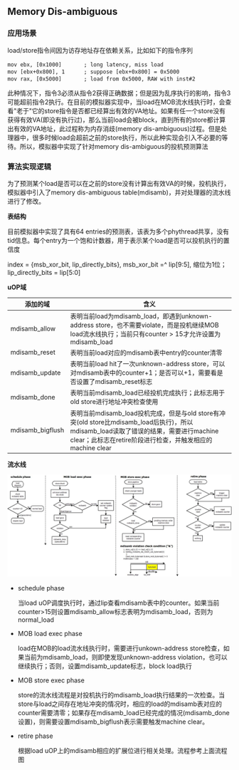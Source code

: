 ## Memory Dis-ambiguous

### 应用场景

load/store指令间因为访存地址存在依赖关系，比如如下的指令序列

```assembly
mov ebx, [0x1000]		; long latency, miss load
mov [ebx+0x800], 1		; suppose [ebx+0x800] = 0x5000
mov rax, [0x5000]		; load from 0x5000, RAW with inst#2
```

此种情况下，指令3必须从指令2获得正确数据；但是因为乱序执行的影响，指令3可能超前指令2执行。在目前的模拟器实现中，当load在MOB流水线执行时，会查看"老于"它的store指令是否都已经算出有效的VA地址。如果有任一个store没有获得有效VA(即没有执行过)，那么当前load会被block，直到所有的store都计算出有效的VA地址，此过程称为内存消歧(memory dis-ambiguous)过程。但是处理器中，很多时候load会超前之前的store执行，所以此种实现会引入不必要的等待。所以，模拟器中实现了针对memory dis-ambiguous的投机预测算法

### 算法实现逻辑

为了预测某个load是否可以在之前的store没有计算出有效VA的时候，投机执行，模拟器中引入了memory dis-ambiguous table(mdisamb)，并对处理器的流水线进行了修改。

**表结构**

目前模拟器中实现了具有64 entries的预测表，该表为多个phythread共享，没有tid信息。每个entry为一个饱和计数器，用于表示某个load是否可以投机执行的置信度

index = {msb_xor_bit, lip_directly_bits}, msb_xor_bit =\^ lip[9:5], 缩位为1位；lip_directly_bits = lip[5:0]

**uOP域**

| 添加的域         | 含义                                                         |
| ---------------- | ------------------------------------------------------------ |
| mdisamb_allow    | 表明当前load为mdisamb_load，即遇到unknown-address store，也不需要violate，而是投机继续MOB load流水线执行；当前只有counter > 15才允许设置为mdisamb_load |
| mdisamb_reset    | 表明当前load对应的mdisamb表中entry的counter清零              |
| mdisamb_update   | 表明当前load hit了一次unknown-address store，可以对mdisamb表中的counter+1；是否可以+1，需要看是否设置了mdisamb_reset标志 |
| mdisamb_done     | 表明当前mdisamb_load已经投机完成执行；此标志用于old store进行地址冲突检查使用 |
| mdisamb_bigflush | 表明当前mdisamb_load投机完成，但是与old store有冲突(old store比mdisamb_load后执行)，所以mdisamb_load读取了错误的结果，需要进行machine clear；此标志在retire阶段进行检查，并触发相应的machine clear |

**流水线**

![mdisamb](../spec/dia/mdisamb_flow.jpeg)

- schedule phase

  当load uOP调度执行时，通过lip查看mdisamb表中的counter。如果当前counter>15则设置mdisamb_allow标志表明为mdisamb_load，否则为normal_load

- MOB load exec phase

  load在MOB的load流水线执行时，需要进行unkown-address store检查，如果当前为mdisamb_load，则即使发现unknown-address violation，也可以继续执行；否则，设置mdisamb_update标志，block load执行

- MOB store exec phase

  store的流水线流程是对投机执行的mdisamb_load执行结果的一次检查。当store与load之间存在地址冲突的情况时，相应的load的mdisamb表对应的counter需要清零；如果存在mdisamb_load已经完成的情况(mdisamb_done设置)，则需要设置mdisamb_bigflush表示需要触发machine clear。

- retire phase

  根据load uOP上的mdisamb相应的扩展位进行相关处理。流程参考上面流程图